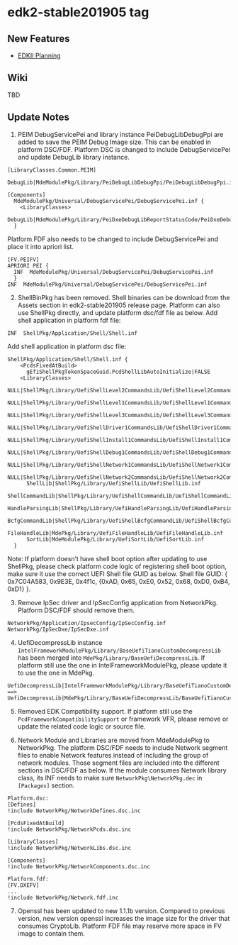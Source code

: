 # edk2-stable201905 tag

## New Features
* [EDKII Planning](https://github.com/tianocore/tianocore.github.io/wiki/EDK-II-Release-Planning)

## Wiki
TBD

## Update Notes
1. PEIM DebugServicePei and library instance PeiDebugLibDebugPpi are added to save the PEIM Debug Image size. This can be enabled in platform DSC/FDF. Platform DSC is changed to include DebugServicePei and update DebugLib library instance. 
```
[LibraryClasses.Common.PEIM]
  DebugLib|MdeModulePkg/Library/PeiDebugLibDebugPpi/PeiDebugLibDebugPpi.inf

[Components]
  MdeModulePkg/Universal/DebugServicePei/DebugServicePei.inf {
    <LibraryClasses>
      DebugLib|MdeModulePkg/Library/PeiDxeDebugLibReportStatusCode/PeiDxeDebugLibReportStatusCode.inf
  }
```
Platform FDF also needs to be changed to include DebugServicePei and place it into apriori list.
```
[FV.PEIFV]
APRIORI PEI {
  INF  MdeModulePkg/Universal/DebugServicePei/DebugServicePei.inf
  }
INF  MdeModulePkg/Universal/DebugServicePei/DebugServicePei.inf
```

2. ShellBinPkg has been removed. Shell binaries can be download from the Assets section in edk2-stable201905 release page. Platform can also use ShellPkg directly, and update platform dsc/fdf file as below.
Add shell application in platform fdf file:
```
INF  ShellPkg/Application/Shell/Shell.inf
```
Add shell application in platform dsc file:
```
ShellPkg/Application/Shell/Shell.inf {
    <PcdsFixedAtBuild>
      gEfiShellPkgTokenSpaceGuid.PcdShellLibAutoInitialize|FALSE
    <LibraryClasses>
      NULL|ShellPkg/Library/UefiShellLevel2CommandsLib/UefiShellLevel2CommandsLib.inf
      NULL|ShellPkg/Library/UefiShellLevel1CommandsLib/UefiShellLevel1CommandsLib.inf
      NULL|ShellPkg/Library/UefiShellLevel3CommandsLib/UefiShellLevel3CommandsLib.inf
      NULL|ShellPkg/Library/UefiShellDriver1CommandsLib/UefiShellDriver1CommandsLib.inf
      NULL|ShellPkg/Library/UefiShellInstall1CommandsLib/UefiShellInstall1CommandsLib.inf
      NULL|ShellPkg/Library/UefiShellDebug1CommandsLib/UefiShellDebug1CommandsLib.inf
      NULL|ShellPkg/Library/UefiShellNetwork1CommandsLib/UefiShellNetwork1CommandsLib.inf
      NULL|ShellPkg/Library/UefiShellNetwork2CommandsLib/UefiShellNetwork2CommandsLib.inf
      ShellLib|ShellPkg/Library/UefiShellLib/UefiShellLib.inf
      ShellCommandLib|ShellPkg/Library/UefiShellCommandLib/UefiShellCommandLib.inf
      HandleParsingLib|ShellPkg/Library/UefiHandleParsingLib/UefiHandleParsingLib.inf
      BcfgCommandLib|ShellPkg/Library/UefiShellBcfgCommandLib/UefiShellBcfgCommandLib.inf
      FileHandleLib|MdePkg/Library/UefiFileHandleLib/UefiFileHandleLib.inf
      SortLib|MdeModulePkg/Library/UefiSortLib/UefiSortLib.inf
  }
```
Note: If  platform doesn’t have shell boot option after updating to use ShellPkg, please check platform code logic of registering shell boot option, make sure it use the correct UEFI Shell file GUID as below.
Shell file GUID: { 0x7C04A583, 0x9E3E, 0x4f1c, {0xAD, 0x65, 0xE0, 0x52, 0x68, 0xD0, 0xB4, 0xD1} }.

3. Remove IpSec driver and IpSecConfig application from NetworkPkg. Platform DSC/FDF should remove them. 
```
NetworkPkg/Application/IpsecConfig/IpSecConfig.inf
NetworkPkg/IpSecDxe/IpSecDxe.inf
```

4. UefiDecompressLib instance `IntelFrameworkModulePkg/Library/BaseUefiTianoCustomDecompressLib` has been merged into `MdePkg/Library/BaseUefiDecompressLib`. If platform still use the one in IntelFrameworkModulePkg, please update it to use the one in MdePkg. 
```
UefiDecompressLib|IntelFrameworkModulePkg/Library/BaseUefiTianoCustomDecompressLib/BaseUefiTianoCustomDecompressLib.inf
==>
UefiDecompressLib|MdePkg/Library/BaseUefiDecompressLib/BaseUefiTianoCustomDecompressLib.inf
```

5. Removed EDK Compatibility support. If platform still use the `PcdFrameworkCompatibilitySupport` or framework VFR, please remove or update the related code logic or source file.

6. Network Module and Libraries are moved from MdeModulePkg to NetworkPkg. The platform DSC/FDF needs to include Network segment files to enable Network features instead of including the group of network modules. Those segment files are included into the different sections in DSC/FDF as below. If the module consumes Network library class, its INF needs to make sure `NetworkPkg\NetworkPkg.dec` in `[Packages]` section.
```
Platform.dsc:
[Defines]
!include NetworkPkg/NetworkDefines.dsc.inc

[PcdsFixedAtBuild]
!include NetworkPkg/NetworkPcds.dsc.inc

[LibraryClasses]
!include NetworkPkg/NetworkLibs.dsc.inc

[Components]
!include NetworkPkg/NetworkComponents.dsc.inc

Platform.fdf:
[FV.DXEFV]
...
!include NetworkPkg/Network.fdf.inc
```

7. Openssl has been updated to new 1.1.1b version. Compared to previous version, new version openssl increases the image size for the driver that consumes CryptoLib. Platform FDF file may reserve more space in FV image to contain them. 